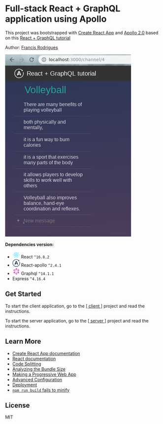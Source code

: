 # Full-stack React + GraphQL application using Apollo #

This project was bootstrapped with [Create React App][1] and [Apollo 2.0][2] based on this [React + GraphQL tutorial][3]

Author: [Francis Rodrigues][4]

![application-screenshot](./screenshots/react-graphql-app.png)

**Dependencies version:**

* ![react-logo](./screenshots/react-24.png) React `^16.8.2`
* ![apollo-logo](./screenshots/apollo-24.png) React-apollo `^2.4.1`
* ![graphql-logo](./screenshots/graphql-24.png) Graphql `^14.1.1`
* Express `^4.16.4`

## Get Started

To start the client application, go to the [[ client ]](./client/) project and read the instructions.

To start the server application, go to the [[ server ]](./server/) project and read the instructions.

## Learn More

* [Create React App documentation](https://facebook.github.io/create-react-app/docs/getting-started)
* [React documentation](https://reactjs.org/)
* [Code Splitting](https://facebook.github.io/create-react-app/docs/code-splitting)
* [Analyzing the Bundle Size](https://facebook.github.io/create-react-app/docs/analyzing-the-bundle-size)
* [Making a Progressive Web App](https://facebook.github.io/create-react-app/docs/making-a-progressive-web-app)
* [Advanced Configuration](https://facebook.github.io/create-react-app/docs/advanced-configuration)
* [Deployment](https://facebook.github.io/create-react-app/docs/deployment)
* [`npm run build` fails to minify](https://facebook.github.io/create-react-app/docs/troubleshooting#npm-run-build-fails-to-minify)

## License

MIT

  [1]: https://github.com/facebook/create-react-app
  [2]: https://github.com/apollographql/react-apollo
  [3]: https://blog.apollographql.com/full-stack-react-graphql-tutorial-582ac8d24e3b
  [4]: https://github.com/francisrod01

